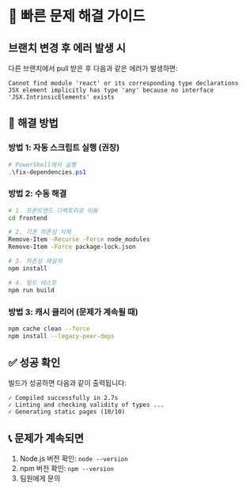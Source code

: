 # 🚨 빠른 문제 해결 가이드

## 브랜치 변경 후 에러 발생 시

다른 브랜치에서 pull 받은 후 다음과 같은 에러가 발생하면:

```
Cannot find module 'react' or its corresponding type declarations
JSX element implicitly has type 'any' because no interface 'JSX.IntrinsicElements' exists
```

## 🔧 해결 방법

### 방법 1: 자동 스크립트 실행 (권장)

```powershell
# PowerShell에서 실행
.\fix-dependencies.ps1
```

### 방법 2: 수동 해결

```bash
# 1. 프론트엔드 디렉토리로 이동
cd frontend

# 2. 기존 의존성 삭제
Remove-Item -Recurse -Force node_modules
Remove-Item -Force package-lock.json

# 3. 의존성 재설치
npm install

# 4. 빌드 테스트
npm run build
```

### 방법 3: 캐시 클리어 (문제가 계속될 때)

```bash
npm cache clean --force
npm install --legacy-peer-deps
```

## ✅ 성공 확인

빌드가 성공하면 다음과 같이 출력됩니다:

```
✓ Compiled successfully in 2.7s
✓ Linting and checking validity of types ...
✓ Generating static pages (10/10)
```

## 📞 문제가 계속되면

1. Node.js 버전 확인: `node --version`
2. npm 버전 확인: `npm --version`
3. 팀원에게 문의
